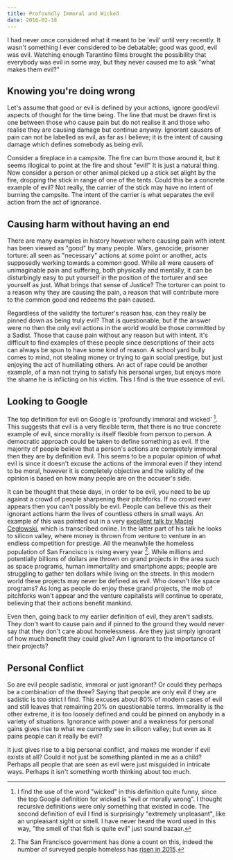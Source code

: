 ```yaml
---
title: Profoundly Immoral and Wicked
date: 2016-02-18 
---
```


I had never once considered what it meant to be 'evil' until very recently. It
wasn't something I ever considered to be debatable; good was good, evil was
evil. Watching enough Tarantino films brought the possibility that everybody
was evil in some way, but they never caused me to ask "what makes them evil?"

## Knowing you're doing wrong

Let's assume that good or evil is defined by your actions, ignore good/evil
aspects of thought for the time being. The line that must be drawn first is one
between those who cause pain but do not realise it and those who realise they
are causing damage but continue anyway. Ignorant causers of pain can not be
labelled as evil, as far as I believe; it is the intent of causing damage which
defines somebody as being evil.

Consider a fireplace in a campsite. The fire can burn those around it, but it
seems illogical to point at the fire and shout "evil!" It is just a natural
thing. Now consider a person or other animal picked up a stick set alight by
the fire, dropping the stick in range of one of the tents. Could this be a
concrete example of evil? Not really, the carrier of the stick may have no
intent of burning the campsite. The intent of the carrier is what separates the
evil action from the act of ignorance.

## Causing harm without having an end

There are many examples in history however where causing pain with intent has
been viewed as "good" by many people. Wars, genocide, prisoner torture: all
seen as "necessary" actions at some point or another, acts supposedly working
towards a common good. While all were causers of unimaginable pain and
suffering, both physically and mentally, it can be disturbingly easy to put
yourself in the position of the torturer and see yourself as just. What brings
that sense of Justice? The torturer can point to a reason why they are causing
the pain, a reason that will contribute more to the common good and redeems the
pain caused.

Regardless of the validity the torturer's reason has, can they really be pinned
down as being truly evil? That is questionable, but if the answer were no then
the only evil actions in the world would be those committed by a Sadist. Those
that cause pain without any reason but with intent. It's difficult to find
examples of these people since descriptions of their acts can always be spun to
have some kind of reason. A school yard bully comes to mind, not stealing money
or trying to gain social prestige, but just enjoying the act of humiliating
others. An act of rape could be another example, of a man not trying to satisfy
his personal urges, but enjoys more the shame he is inflicting on his victim.
This I find is the true essence of evil.

## Looking to Google

The top definition for evil on Google is 'profoundly immoral and wicked' [^1].
This suggests that evil is a very flexible term, that there is no true concrete
example of evil, since morality is itself flexible from person to person. A
democratic approach could be taken to define something as evil. If the majority
of people believe that a person's actions are completely immoral then they are
by definition evil. This seems to be a popular opinion of what evil is since it
doesn't excuse the actions of the immoral even if they intend to be moral,
however it is completely objective and the validity of the opinion is based on
how many people are on the accuser's side.

It can be thought that these days, in order to be evil, you need to be up
against a crowd of people sharpening their pitchforks. If no crowd ever appears
then you can't possibly be evil. People can believe this as their ignorant
actions harm the lives of countless others in small ways. An example of this
was pointed out in a very [excellent talk by Maciej
Cegłowski](http://idlewords.com/talks/what_happens_next_will_amaze_you.htm),
which is transcribed online. In the latter part of his talk he looks to silicon
valley, where money is thrown from venture to venture in an endless competition
for prestige. All the meanwhile the homeless population of San Francisco is
rising every year [^2]. While millions and potentially billions of dollars are
thrown on grand projects in the area such as space programs, human immortality
and smartphone apps; people are struggling to gather ten dollars while living
on the streets. In this modern world these projects may never be defined as
evil.  Who doesn't like space programs? As long as people do enjoy these grand
projects, the mob of pitchforks won't appear and the venture capitalists will
continue to operate, believing that their actions benefit mankind.

Even then, going back to my earlier definition of evil, they aren't sadists.
They don't want to cause pain and if pinned to the ground they would never say
that they don't care about homelessness. Are they just simply ignorant of how
much benefit they could give? Am I ignorant to the importance of their
projects?

## Personal Conflict

So are evil people sadistic, immoral or just ignorant? Or could they perhaps be
a combination of the three? Saying that people are only evil if they are
sadistic is too strict I find. This excuses about 80% of modern cases of evil
and still leaves that remaining 20% on questionable terms. Immorality is the
other extreme, it is too loosely defined and could be pinned on anybody in a
variety of situations. Ignorance with power and a weakness for personal gains
gives rise to what we currently see in silicon valley; but even as it pains
people can it really be evil?

It just gives rise to a big personal conflict, and makes me wonder if evil
exists at all? Could it not just be something planted in me as a child? Perhaps
all people that are seen as evil were just misguided in intricate ways. Perhaps
it isn't something worth thinking about too much.

[^1]: I find the use of the word "wicked" in this definition quite funny, since
the top Google definition for wicked is "evil or morally wrong". I thought
recursive definitions were only something that existed in code. The second
definition of evil I find is surprisingly "extremely unpleasant", like an
unpleasant sight or smell. I have never heard the word used in this way, "the
smell of that fish is quite evil" just sound bazaar.
		
[^2]: The San Francisco government has done a count on this, indeed the number
of surveyed people homeless has [risen in 2015](https://goo.gl/e6zQrV).
